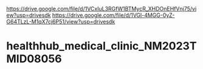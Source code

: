 https://drive.google.com/file/d/1VCxIuL3RGfW1BTMycR_XHDOnEHfVnj75/view?usp=drivesdk
 https://drive.google.com/file/d/1VGl-4MGG-0yZ-G64TLzL-M1qX7cj6P51/view?usp=drivesdk
# healthhub_medical_clinic_NM2023TMID08056
